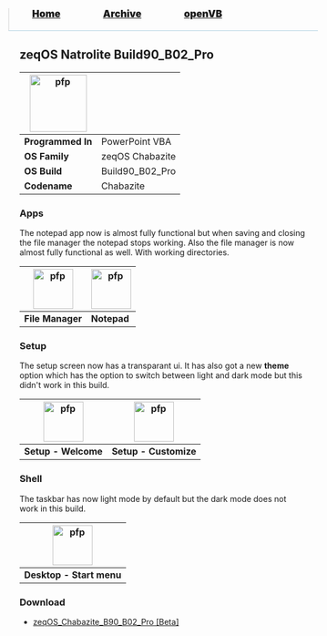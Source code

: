 <blockquote style="background: #0000;border-bottom: 1px solid #B2D2E1;height: 30px;margin: 0 -20px 20px;padding: 0px 20px 9px 40px;">
  <p style=""><a href="https://pptos-org.github.io/pptos/" style="font-size: 17px;font-weight: 900;font-style: normal;text-shadow: rgba(255,255,255,0.9) 0 1px 0;">Home</a>&nbsp;&nbsp;&nbsp;&nbsp;&nbsp;&nbsp;&nbsp;&nbsp;&nbsp;&nbsp;&nbsp;&nbsp;&nbsp;&nbsp;&nbsp;&nbsp;&nbsp;&nbsp;
    <a href="https://pptos-org.github.io/pptos/archive/" style="font-size: 17px;font-weight: 900;font-style: normal;text-shadow: rgba(255,255,255,0.9) 0 1px 0;">Archive</a>&nbsp;&nbsp;&nbsp;&nbsp;&nbsp;&nbsp;&nbsp;&nbsp;&nbsp;&nbsp;&nbsp;&nbsp;&nbsp;&nbsp;&nbsp;&nbsp;&nbsp;&nbsp;
    <a href="https://pptos-org.github.io/openvb/" style="font-size: 17px;font-weight: 900;font-style: normal;text-shadow: rgba(255,255,255,0.9) 0 1px 0;">openVB</a>
  </p>
</blockquote>

## zeqOS Natrolite Build90_B02_Pro

| <a href="https://user-images.githubusercontent.com/58103738/130853717-6a9a7e56-b7bd-4eef-b694-21dd8a362d5f.png"><img height="100" alt="pfp" src="https://user-images.githubusercontent.com/58103738/130853717-6a9a7e56-b7bd-4eef-b694-21dd8a362d5f.png" /></a>||
| ------------------------- | ----------------------------- |
| **Programmed In**         | PowerPoint VBA                |
| **OS Family**             | zeqOS Chabazite               |
| **OS Build**              | Build90_B02_Pro               |
| **Codename**              | Chabazite                     |

### Apps

The notepad app now is almost fully functional but when saving and closing the file manager the notepad stops working. Also the file manager is now almost fully functional as well. With working directories.

| <a href="https://user-images.githubusercontent.com/58103738/130853490-5e16dd82-5f33-416a-8064-58cf257d8837.png"><img height="70" alt="pfp" src="https://user-images.githubusercontent.com/58103738/130853490-5e16dd82-5f33-416a-8064-58cf257d8837.png" /></a> | <a href="https://user-images.githubusercontent.com/58103738/130853422-6d513a93-0a52-4d70-9863-9fb8dd9187eb.png"><img height="70" alt="pfp" src="https://user-images.githubusercontent.com/58103738/130853422-6d513a93-0a52-4d70-9863-9fb8dd9187eb.png" /></a> |
| - | - |
| **File Manager** | **Notepad** |

### Setup

The setup screen now has a transparant ui. It has also got a new **theme** option which has the option to switch between light and dark mode but this didn't work in this build.

| <a href="https://user-images.githubusercontent.com/58103738/130853839-0a0b1197-959b-476c-914b-84ef91826116.png"><img height="70" alt="pfp" src="https://user-images.githubusercontent.com/58103738/130853839-0a0b1197-959b-476c-914b-84ef91826116.png" /></a> | <a href="https://user-images.githubusercontent.com/58103738/130854355-9aba2e45-c1de-4276-bf12-336abc0dbaa1.png"><img height="70" alt="pfp" src="https://user-images.githubusercontent.com/58103738/130854355-9aba2e45-c1de-4276-bf12-336abc0dbaa1.png" /></a> |
| - | - |
| **Setup - Welcome** | **Setup - Customize** |

### Shell

The taskbar has now light mode by default but the dark mode does not work in this build.

| <a href="https://user-images.githubusercontent.com/58103738/130853717-6a9a7e56-b7bd-4eef-b694-21dd8a362d5f.png"><img height="70" alt="pfp" src="https://user-images.githubusercontent.com/58103738/130853717-6a9a7e56-b7bd-4eef-b694-21dd8a362d5f.png" /></a> |
| - |
| **Desktop - Start menu** |

### Download

- [zeqOS_Chabazite_B90_B02_Pro [Beta]](https://github.com/pptos-org/pptos/raw/gh-pages/files/Zeq_OS/Build90_B02_Pro.pptm)

<body style="background-image: url(https://raw.githubusercontent.com/hexa-one/pptos-wiki/gh-pages/assets/background/background.png);background-repeat: no-repeat;background-attachment: fixed;background-size: cover;">
